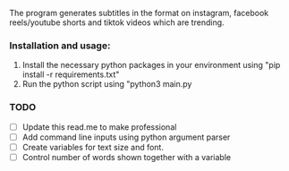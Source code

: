 The program generates subtitles in the format on instagram, facebook reels/youtube shorts and tiktok videos which are trending. 

### Installation and usage:
1. Install the necessary python packages in your environment using "pip install -r requirements.txt"
2. Run the python script using "python3 main.py

### TODO
- [ ] Update this read.me to make professional
- [ ] Add command line inputs using python argument parser
- [ ] Create variables for text size and font.
- [ ] Control number of words shown together with a variable

